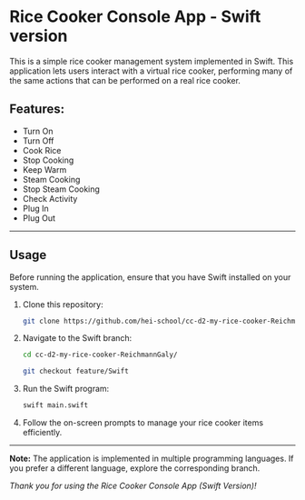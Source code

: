 # Rice Cooker Console App - Swift version

This is a simple rice cooker management system implemented in Swift. This application lets users interact with a virtual rice cooker, performing many of the same actions that can be performed on a real rice cooker.

## Features:
- Turn On
- Turn Off
- Cook Rice
- Stop Cooking
- Keep Warm
- Steam Cooking
- Stop Steam Cooking
- Check Activity
- Plug In
- Plug Out

---

## Usage

Before running the application, ensure that you have Swift installed on your system.

1. Clone this repository:

    ```bash
    git clone https://github.com/hei-school/cc-d2-my-rice-cooker-ReichmannGaly.git


2. Navigate to the Swift branch:

    ```bash
    cd cc-d2-my-rice-cooker-ReichmannGaly/

    git checkout feature/Swift

3.  Run the Swift program:
    ```bash
    swift main.swift

4. Follow the on-screen prompts to manage your rice cooker items efficiently.

---

**Note:** The application is implemented in multiple programming languages. If you prefer a different language, explore the corresponding branch.

*Thank you for using the Rice Cooker Console App (Swift Version)!*